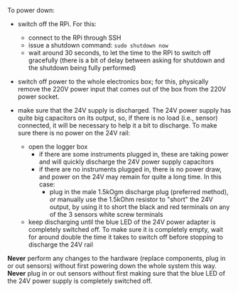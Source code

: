 To power down:

- switch off the RPi. For this:
  - connect to the RPi through SSH
  - issue a shutdown command: ```sudo shutdown now```
  - wait around 30 seconds, to let the time to the RPi to switch off gracefully (there is a bit of delay between asking for shutdown and the shutdown being fully performed)
  
- switch off power to the whole electronics box; for this, physically remove the 220V power input that comes out of the box from the 220V power socket.

- make sure that the 24V supply is discharged. The 24V power supply has quite big capacitors on its output, so, if there is no load (i.e., sensor) connected, it will be necessary to help it a bit to discharge. To make sure there is no power on the 24V rail:
  - open the logger box
    - if there are some instruments plugged in, these are taking power and will quickly discharge the 24V power supply capacitors
    - if there are no instruments plugged in, there is no power draw, and power on the 24V may remain for quite a long time. In this case:
      - plug in the male 1.5kOgm discharge plug (preferred method), *or* manually use the 1.5kOhm resistor to "short" the 24V output, by using it to short the black and red terminals on any of the 3 sensors white screw terminals
  - keep discharging until the blue LED of the 24V power adapter is completely switched off. To make sure it is completely empty, wait for around double the time it takes to switch off before stopping to discharge the 24V rail

**Never** perform any changes to the hardware (replace components, plug in or out sensors) without first powering down the whole system this way. **Never** plug in or out sensors without first making sure that the blue LED of the 24V power supply is completely switched off.
